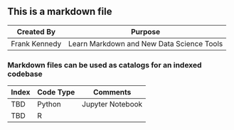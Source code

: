 ## This is a markdown file
| Created By | Purpose | 
| ---------- | ------- |
| Frank Kennedy | Learn Markdown and New Data Science Tools |

### Markdown files can be used as catalogs for an indexed codebase 
| Index | Code Type | Comments |
| ----- | --------- | -------- |
| TBD   | Python    | Jupyter Notebook |
| TBD   | R         |          |
